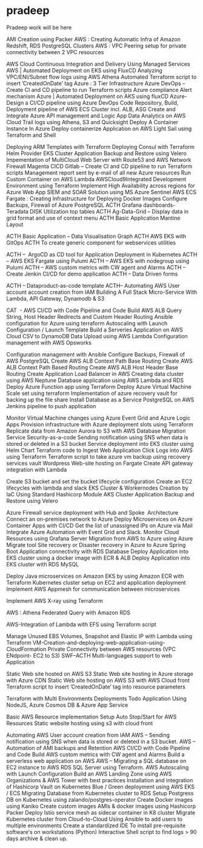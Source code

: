 # pradeep
Pradeep work will be here

AMI Creation using Packer
AWS : Creating Automatic Infra of Amazon Redshift, RDS PostgreSQL Clusters
AWS : VPC Peering setup for private connectivity between 2 VPC resources

AWS Cloud Continuous Integration and Delivery Using Managed Services
AWS | Automated Deployment on EKS using FluxCD
Analyzing VPC/ENI/Subnet flow logs using AWS Athena
Automated Terraform script to insert ’CreatedOnDate’ tag
Azure : 3 Tier Infrastructure
Azure DevOps – Create CI and CD pipeline to run Terraform scripts
Azure compliance Alert mechanism
Azure | Automated Deployment on AKS using fluxCD
Azure- Design a CI/CD pipeline using Azure DevOps
Code Repository, Build, Deployment pipeline of AWS ECS Cluster incl. ALB, ASG
Create and Integrate Azure API management and Logic App
Data Analytics on AWS Cloud Trail logs using Athena, S3 and Quicksight
Deploy A Container Instance In Azure
Deploy containerize Application on AWS Light Sail using Terraform and Shell

Deploying ARM Templates with Terraform
Deploying Consul with Terraform Helm Provider
EKS Cluster Application Backup and Restore using Velero
Impementation of MultiCloud Web Server with Route53 and AWS Network Firewall
Magenta CICD Gitlab – Create CI and CD pipeline to run Terraform scripts
Management report sent by e-mail of all new Azure resources
Run Custom Container on AWS Lambda
AWSCloud9Integrated Development Environment using Terraform
Implement High Availability across regions for Azure Web App
SIEM and SOAR Solution using MS Azure Sentinel
AWS ECS Fargate : Creating Infrastructure for Deploying Docker Images
Configure Backups, Firewall of Azure PostgreSQL
ACTH Grafana dashboards- Teradata DISK Utilization top tables
ACTH Ag-Data-Grid – Display data in grid format and use of context menu
ACTH Basic Application Mantine Layout


ACTH Basic Application – Data Visualisation Graph
ACTH AWS EKS with GitOps
ACTH To create generic component for webservices utilities


ACTH –  ArgoCD as CD tool for Application Deployment in Kubernetes
ACTH – AWS EKS Fargate using Pulumi
ACTH – AWS EKS with nodegroup using Pulumi
ACTH – AWS custom metrics with CW agent and Alarms
ACTH – Create Jenkin CI/CD for demo application
ACTH – Data Driven forms


ACTH – Dataproduct-as-code template
ACTH– Automating AWS User account account creation from IAM
Building A Full Stack Micro-Service With Lambda, API Gateway, Dynamodb & S3

CAT  - AWS CI/CD with Code Pipeline and Code Build
AWS ALB Query String, Host Header Redirects and Custom Header Routing
Ansible configuration for Azure using terraform
Autoscaling with Launch Configuration / Launch Template
Build a Serveries Application on AWS Cloud
CSV to DynamoDB Data Upload using AWS Lambda
Configuration management with AWS Opsworks


Configuration management with Ansible
Configure Backups, Firewall of AWS PostgreSQL
Create AWS ALB Context Path Base Routing
Create AWS ALB Context Path Based Routing
Create AWS ALB Host Header Base Routing
Create Application Load Balancer in AWS
Creating data cluster using AWS Neptune
Database application using AWS Lambda and RDS
Deploy Azure Function app using Terraform
Deploy Azure Virtual Machine Scale set using terraform
Implementation of azure recovery vault for backing up the file share
Install Database as a Service PostgreSQL on AWS
Jenkins pipeline to push application

Monitor Virtual Machine changes using Azure Event Grid and Azure Logic Apps
Provision infrastructure with Azure deployment slots using Terraform
Replicate data from Amazon Aurora to S3 with AWS Database Migration Service
Security-as-a-code
Sending notification using SNS when data is stored or deleted in a S3 bucket
Service deployment into EKS cluster using Helm Chart
Terraform code to Ingest Web Application Click Logs into AWS using Terraform
Terraform script to take azure vm backup using recovery services vault
Wordpress Web-site hosting on Fargate
Create API gateway integration with Lambda

Create S3 bucket and set the bucket lifecycle configuration
Create an EC2 lifecycles with lambda and slack
EKS Cluster & Workernodes Creation by IaC Using Standard Hashicorp Module
AKS Cluster Application Backup and Restore using Velero


Azure Firewall service deployment with Hub and Spoke  Architecture
Connect an on-premises network to Azure
Deploy Microservices on Azure Container Apps with CI/CD
Get the list of unassigned IPs on Azure via Mail
Integrate Azure Automation with Event Grid and Slack.
Monitor Cloud Resources using Grafana
Server Migration from AWS to Azure using Azure Migrate tool
Site recovery or Disaster recovery in Azure to Azure
Spring Boot Application connectivity with RDS Database
Deploy Application into EKS cluster using a docker image with ECR & ALB
Deploy Application into EKS cluster with RDS MySQL

Deploy Java microservices on Amazon EKS by using Amazon ECR with Terraform
Kubernetes cluster setup on EC2 and application deployment
Implement AWS Appmesh for communication between microservices





Implement AWS X-ray using Terraform




AWS : Athena Federated Query with Amazon RDS

AWS-Integration of Lambda with EFS using Terraform script

Manage Unused EBS Volumes, Snapshot and Elastic IP with Lambda using Terraform
VM-Creation-and-deploying-web-application-using-CloudFormation
Private Connectivity between AWS resources (VPC ENdpoint- EC2 to S3)
SWF–ACTH Multi-languages support to web Application

Static Web site hosted on AWS S3
Static Web site hosting in Azure storage with Azure CDN
Static Web site hosting on AWS S3 with AWS Cloud front
Terraform script to insert ’CreatedOnDate’ tag into resource parameters

Terraform with Multi Environments Deployments
Todo Application Using NodeJS, Azure Cosmos DB & Azure App Service


Basic AWS Resource implementation
Setup Auto Stop/Start for AWS Resources
Static website hosting using s3 with cloud front

Automating AWS User account creation from IAM
AWS – Sending notification using SNS when data is stored or     deleted in a S3 bucket.
AWS – Automation of AMI backups and Retention
AWS CI/CD with Code Pipeline and Code Build
 AWS custom metrics with CW agent and Alarms
Build a serverless web application on AWS
AWS – Migrating a SQL database on EC2 instance to AWS RDS SQL Server using Terraform.
AWS Autoscaling with Launch Configuration 
Build an AWS Landing Zone using AWS Organizations & AWS Tower with best practices
Installation and integration of Hashicorp Vault on Kubernetes
Blue / Green deployment using AWS EKS / ECS
Migrating Database from Kubernetes cluster to RDS
Setup Postgress DB on Kubernetes using zalando/postgres-operator
Create Docker images using Kaniko
Create custom images AMIs & docker images using Hashicorp Packer
Deploy Istio service mesh as sidecar container in K8 cluster
Migrate Kubernetes cluster from Cloud-to-Cloud
Using Ansible to add users to multiple environments
Create a standardized IDE To install pre-requisite software's on workstations (Python)
Interactive Shell script to find logs > 90 days archive & clean up.
